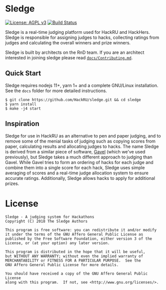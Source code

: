 # Sledge

[![License: AGPL v3](https://img.shields.io/badge/License-AGPL%20v3-blue.svg)](LICENSE)
[![Build Status](https://travis-ci.org/HackRU/sledge.svg?branch=master)](https://travis-ci.org/HackRU/sledge)

Sledge is a real-time judging platform used for HackRU and HackHers. Sledge is
responsible for assigning judges to hacks, collecting ratings from judges and
calculating the overall winners and prize winners.

Sledge is built by architects on the RnD team. If you are an architect
interested in joining sledge please read [`docs/Contributing.md`][contributing].

[contributing]: docs/Contributing.md

## Quick Start

Sledge requires nodejs 11+, yarn 1+ and a complete GNU/Linux installation. See
the `docs` folder for more detailed instructions.

```
$ git clone https://github.com/HackRU/sledge.git && cd sledge
$ yarn install
$ make -j4 start
```

## Inspiration

Sledge for use in HackRU as an alternative to pen and paper judging, and to
remove some of the menial tasks of judging such as copying scores from paper,
calculating results and allocating judges to hacks. The name Sledge is derived
from a similar piece of software, [Gavel][gavel] (which we've used previously),
but Sledge takes a much different approach to judging than Gavel. While Gavel
tries to form an ordering of hacks for each judge and combine them into a single
score for each hack, Sledge uses simple averaging of scores and a real-time
judge allocation system to ensure accurate ratings. Additionally, Sledge allows
hacks to apply for additional prizes.

[gavel]: https://github.com/anishathalye/gavel

# License

```
Sledge - A judging system for Hackathons
Copyright (C) 2018 The Sledge Authors

This program is free software: you can redistribute it and/or modify
it under the terms of the GNU Affero General Public License as
published by the Free Software Foundation, either version 3 of the
License, or (at your option) any later version.

This program is distributed in the hope that it will be useful,
but WITHOUT ANY WARRANTY; without even the implied warranty of
MERCHANTABILITY or FITNESS FOR A PARTICULAR PURPOSE.  See the
GNU Affero General Public License for more details.

You should have received a copy of the GNU Affero General Public License
along with this program.  If not, see <http://www.gnu.org/licenses/>.
```
